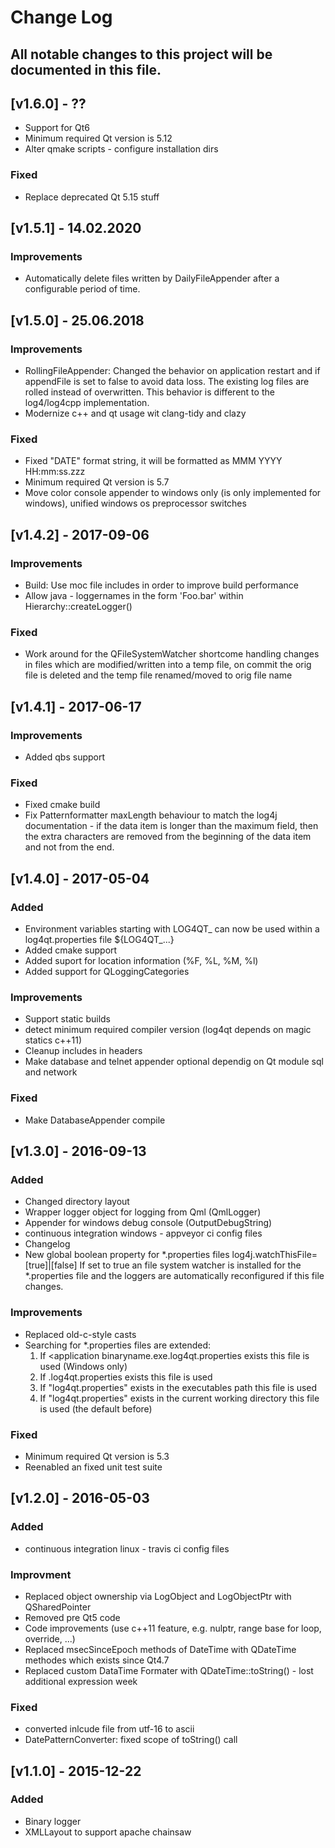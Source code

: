 # Change Log

All notable changes to this project will be documented in this file.
----
## [v1.6.0] - ??
- Support for Qt6
- Minimum required Qt version is 5.12
- Alter qmake scripts - configure installation dirs
### Fixed
- Replace deprecated Qt 5.15 stuff

## [v1.5.1] - 14.02.2020
### Improvements
- Automatically delete files written by DailyFileAppender after a configurable period of time.

## [v1.5.0] - 25.06.2018
### Improvements
- RollingFileAppender: Changed the behavior on application restart and if
                       appendFile is set to false to avoid data loss. The
                       existing log files are rolled instead of overwritten.
                       This behavior is different to the log4/log4cpp implementation.
- Modernize c++ and qt usage wit clang-tidy and clazy

### Fixed
- Fixed "DATE" format string, it will be formatted as MMM YYYY HH:mm:ss.zzz
- Minimum required Qt version is 5.7
- Move color console appender to windows only (is only implemented for windows),
  unified windows os preprocessor switches

## [v1.4.2] - 2017-09-06
### Improvements
- Build: Use moc file includes in order to improve build performance
- Allow java - loggernames in the form 'Foo.bar' within Hierarchy::createLogger()

### Fixed
- Work around for the QFileSystemWatcher shortcome handling changes in files which
  are modified/written into a temp file, on commit the orig file is deleted and
  the temp file renamed/moved to orig file name


## [v1.4.1] - 2017-06-17
### Improvements
- Added qbs support

### Fixed
- Fixed cmake build
- Fix Patternformatter maxLength behaviour to match the log4j documentation -
  if the data item is longer than the maximum field, then the extra characters are removed from the beginning
  of the data item and not from the end.

## [v1.4.0] - 2017-05-04

### Added
- Environment variables starting with LOG4QT_ can now be used within a log4qt.properties file ${LOG4QT_...}
- Added cmake support
- Added suport for location information (%F, %L, %M, %l)
- Added support for QLoggingCategories

### Improvements
- Support static builds
- detect minimum required compiler version (log4qt depends on magic statics c++11)
- Cleanup includes in headers
- Make database and telnet appender optional dependig on Qt module sql and network

### Fixed
- Make DatabaseAppender compile

## [v1.3.0] - 2016-09-13

### Added
- Changed directory layout
- Wrapper logger object for logging from Qml (QmlLogger)
- Appender for windows debug console (OutputDebugString)
- continuous integration windows - appveyor ci config files
- Changelog
- New global boolean property for *.properties files
    log4j.watchThisFile=[true]|[false]
    If set to true an file system watcher is installed for the *.properties file
    and the loggers are automatically reconfigured if this file changes.

### Improvements
- Replaced old-c-style casts
- Searching for *.properties files are extended:
  1. If <application binaryname.exe.log4qt.properties exists this file is used (Windows only)
  2. If <application binaryname>.log4qt.properties exists this file is used
  3. If "log4qt.properties" exists in the executables path this file is used
  4. If "log4qt.properties" exists in the current working directory this file is used (the default before)

### Fixed
- Minimum required Qt version is 5.3
- Reenabled an fixed unit test suite

## [v1.2.0] - 2016-05-03

### Added
- continuous integration linux - travis ci config files

### Improvment
- Replaced object ownership via LogObject and LogObjectPtr with QSharedPointer
- Removed pre Qt5 code
- Code improvements (use c++11 feature, e.g. nulptr, range base for loop, override, ...)
- Replaced msecSinceEpoch methods of DateTime with QDateTime methodes which exists since Qt4.7
- Replaced custom DataTime Formater with QDateTime::toString() - lost additional expression week

### Fixed
- converted inlcude file from utf-16 to ascii
- DatePatternConverter: fixed scope of toString() call

## [v1.1.0] - 2015-12-22

### Added
- Binary logger
- XMLLayout to support apache chainsaw
